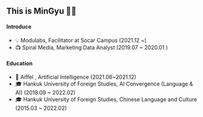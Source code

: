 ## This is MinGyu 🙋‍♂️

#### Introduce
- 💡 Modulabs, Facilitator at Socar Campus (2021.12 ~)
- 📺 Spiral Media, Marketing Data Analyst (2019.07 ~ 2020.01 )

#### Education
- 🤖 Aiffel , Artificial Intelligence (2021.06~2021.12)
- 🎓 Hankuk University of Foreign Studies, AI Convergence (Language & AI) (2018.09 ~ 2022.02) 
- 🎓 Hankuk University of Foreign Studies, Chinese Language and Culture (2015.03 ~ 2022.02) 


<!--
**MinGyuGwon/MinGyuGwon** is a ✨ _special_ ✨ repository because its `README.md` (this file) appears on your GitHub profile.

Here are some ideas to get you started:

- 🔭 I’m currently working on ...
- 🌱 I’m currently learning ...
- 👯 I’m looking to collaborate on ...
- 🤔 I’m looking for help with ...
- 💬 Ask me about ...
- 📫 How to reach me: ...
- 😄 Pronouns: ...
- ⚡ Fun fact: ...
-->
